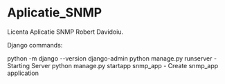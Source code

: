 # Aplicatie_SNMP
Licenta Aplicatie SNMP Robert Davidoiu.

Django commands:

python -m django --version
django-admin
python manage.py runserver - Starting Server
python manage.py startapp snmp_app - Create snmp_app application
